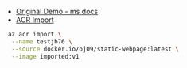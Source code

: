 - [Original Demo - ms docs](https://learn.microsoft.com/en-us/azure/aks/cluster-container-registry-integration?tabs=azure-cli)
- [ACR Import](https://learn.microsoft.com/en-us/azure/container-registry/container-registry-import-images?tabs=azure-cli)
```sh
 az acr import \
  --name testjb76 \
  --source docker.io/oj09/static-webpage:latest \
  --image imported:v1
```
